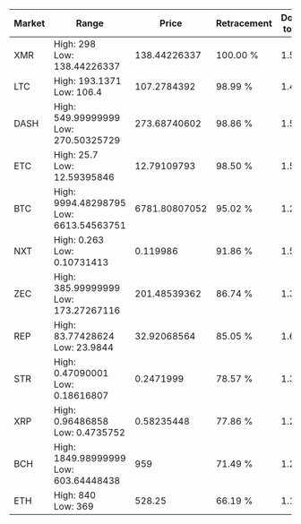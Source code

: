 | Market | Range | Price| Retracement | Doubles to 50% |
| --- | --- | --- | --- | --- |
| XMR | High: 298<br />Low: 138.44226337 | 138.44226337 | 100.00 % | 1.58 |
| LTC | High: 193.1371<br />Low: 106.4 | 107.2784392 | 98.99 % | 1.40 |
| DASH | High: 549.99999999<br />Low: 270.50325729 | 273.68740602 | 98.86 % | 1.50 |
| ETC | High: 25.7<br />Low: 12.59395846 | 12.79109793 | 98.50 % | 1.50 |
| BTC | High: 9994.48298795<br />Low: 6613.54563751 | 6781.80807052 | 95.02 % | 1.22 |
| NXT | High: 0.263<br />Low: 0.10731413 | 0.119986 | 91.86 % | 1.54 |
| ZEC | High: 385.99999999<br />Low: 173.27267116 | 201.48539362 | 86.74 % | 1.39 |
| REP | High: 83.77428624<br />Low: 23.9844 | 32.92068564 | 85.05 % | 1.64 |
| STR | High: 0.47090001<br />Low: 0.18616807 | 0.2471999 | 78.57 % | 1.33 |
| XRP | High: 0.96486858<br />Low: 0.4735752 | 0.58235448 | 77.86 % | 1.24 |
| BCH | High: 1849.98999999<br />Low: 603.64448438 | 959 | 71.49 % | 1.28 |
| ETH | High: 840<br />Low: 369 | 528.25 | 66.19 % | 1.14 |
